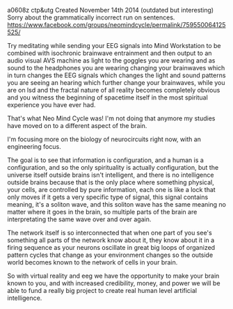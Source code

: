 a0608z ctp&utg
Created November 14th 2014 (outdated but interesting) Sorry about the grammatically incorrect run on sentences.
https://www.facebook.com/groups/neomindcycle/permalink/759550064125525/

Try meditating while sending your EEG signals into Mind Workstation to be combined with isochronic brainwave entrainment and then output to an audio visual AVS machine as light to the goggles you are wearing and as sound to the headphones you are wearing changing your brainwaves which in turn changes the EEG signals which changes the light and sound patterns you are seeing an hearing which further change your brainwaves, while you are on lsd and the fractal nature of all reality becomes completely obvious and you witness the beginning of spacetime itself in the most spiritual experience you have ever had.

That's what Neo Mind Cycle was! I'm not doing that anymore my studies have moved on to a different aspect of the brain.

I'm focusing more on the biology of neurocircuits right now, with an engineering focus.

The goal is to see that information is configuration, and a human is a configuration, and so the only spirituality is actually configuration, but the universe itself outside brains isn't intelligent, and there is no intelligence outside brains because that is the only place where something physical, your cells, are controlled by pure information, each one is like a lock that only moves if it gets a very specific type of signal, this signal contains meaning, it's a soliton wave, and this soliton wave has the same meaning no matter where it goes in the brain, so multiple parts of the brain are interpretating the same wave over and over again.

The network itself is so interconnected that when one part of you see's something all parts of the network know about it, they know about it in a firing sequence as your neurons oscillate in great big loops of organized pattern cycles that change as your environment changes so the outside world becomes known to the network of cells in your brain.

So with virtual reality and eeg we have the opportunity to make your brain known to you, and with increased credibility, money, and power we will be able to fund a really big project to create real human level artificial intelligence.
